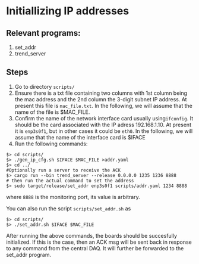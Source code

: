 # Initiallizing IP addresses

## Relevant programs:
1. set_addr
2. trend_server


## Steps
1. Go to directory ```scripts/```
2. Ensure there is a txt file containing two columns with 1st column being the mac address and the 2nd column the 3-digit subnet IP address. At present this file is ```mac_file.txt```. In the following, we will assume that the name of the file is $MAC_FILE.
3. Confirm the name of the network interface card usually using```ifconfig```. It should be the card associated with the IP adress 192.168.1.10. At present it is ```enp3s0f1```, but in other cases it could be ```eth0```. In the following, we will assume that the name of the interface card is $IFACE
4. Run the following commands:
```
$> cd scripts/
$> ./gen_ip_cfg.sh $IFACE $MAC_FILE >addr.yaml
$> cd ../
#Optionally run a server to receive the ACK
$> cargo run --bin trend_server --release 0.0.0.0 1235 1236 8888
# then run the actual command to set the address
$> sudo target/release/set_addr enp3s0f1 scripts/addr.yaml 1234 8888
```

where ```8888``` is the monitoring port, its value is arbitrary.

You can also run the script ```scripts/set_addr.sh``` as
```
$> cd scripts/
$> ./set_addr.sh $IFACE $MAC_FILE
```

After running the above commands, the boards should be succesfully initialized. If this is the case, then an ACK msg will be sent back in response to any command from the central DAQ. It will further be forwarded to the set_addr program.
